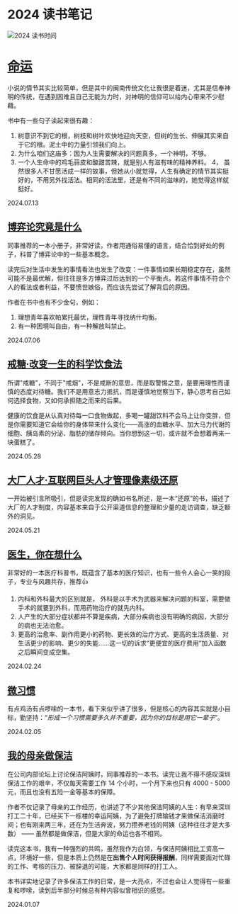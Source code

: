 # 2024 读书笔记

![2024 读书时间](/crons/assets/weread-2024.svg)

# [命运](https://book.douban.com/subject/36084340/)

小说的情节其实比较简单，但是其中的闽南传统文化让我很是着迷，尤其是信奉神明的传统，在遇到困难且自己无能为力时，对神明的信仰可以给内心带来不少慰藉。

书中有一些句子读起来很有趣：

1. 树意识不到它的根，树枝和树叶欢快地迎向天空，但树的生长、伸展其实来自于它的根。泥土中的力量引领我们向上。
2. 为什么咱们这庙多：因为人生需要解决的问题真多，一个神明，不够。
3. 一个人生命中的鸡毛蒜皮和酸甜苦辣，就是别人有滋有味的精神养料。
4， 虽然很多人不甘愿活成一样的故事，但她从小就觉得，人生有确定的情节其实挺好的，不用另外找活法。相同的活法里，还是有不同的滋味的，她觉得这样就挺好。

<Rating :rating="4" />

<right-text>2024.07.13</right-text>


## [博弈论究竟是什么](https://book.douban.com/subject/35082304/)

同事推荐的一本小册子，非常好读，作者用通俗易懂的语言，结合恰到好处的例子，科普了博弈论中的一些基本概念。

读完后对生活中发生的事情看法也发生了改变：一件事情如果长期稳定存在，虽然可能不是最优解，但往往是多方博弈过后达到的一个平衡点。若这件事情不符合个人的看法或者利益，不要愤世嫉俗，而应该先尝试了解背后的原因。

作者在书中也有不少金句，例如：
1. 理想青年喜欢帕累托最优，理性青年寻找纳什均衡。
2. 有一种困境叫自由，有一种解放叫禁止。

<Rating :rating="5" />

<right-text>2024.07.06</right-text>


## [戒糖·改变一生的科学饮食法](https://book.douban.com/subject/35219154/)

所谓"戒糖"，不同于"戒烟"，不是戒断的意思，而是取警惕之意，是要用理性而谨慎的态度对待糖。我们不是用意志力抵抗，而是谨慎地觉察当下，静心思考自己如何选择食物，又如何承担随之而来的后果。

健康的饮食是从认真对待每一口食物做起，多喝一罐甜饮料不会马上让你变胖，但是你需要知道它会给你的身体带来什么变化——高涨的血糖水平、加大马力代谢的细胞、胰岛素的分泌、脂肪的储存倾向。当你想到这一切，或许就不会想着再来一块蛋糕了。

<Rating :rating="3" />

<right-text>2024.05.28</right-text>


## [大厂人才·互联网巨头人才管理像素级还原](https://book.douban.com/subject/36687259/)

一开始被引言所吸引，但是读完发现的确如书名所述，是一本“还原”的书，描述了大厂的人才制度，内容基本来自于公开渠道信息的整理和少量的走访调查，缺乏额外的洞见。

<Rating :rating="2" />

<right-text>2024.05.21</right-text>


## [医生，你在想什么](https://book.douban.com/subject/36392716/)

非常好的一本医疗科普书，既蕴含了基本的医疗知识，也有一些令人会心一笑的段子，专业与风趣共存，推荐👍

1. 内科和外科最大的区别就是， 外科是以手术为武器来解决问题的科室，需要做手术的就要到外科，而用药物治疗的就先内科。
2. 人产生的大部分症状都并不算是疾病，大部分疾病也没有明确的病因，大部分的病也无法治愈。
3. 更高的治愈率、副作用更小的药物、更长效的治疗方式、更高的生活质量、对生活更少的影响、更少的失能……这一切的诉求“更便宜的医疗费用”加入函数之后瞬间变成空集。

<Rating :rating="4" />

<right-text>2024.02.24</right-text>


## [微习惯](https://book.douban.com/subject/26877306/)

有点鸡汤有点啰嗦的一本书，看下来似乎讲了很多，但是核心的内容其实就是小目标，勤坚持：“*形成一个习惯需要多久并不重要，因为你的目标是用它一辈子*”。

<Rating :rating="2" />

<right-text>2024.02.05</right-text>


## [我的母亲做保洁](https://book.douban.com/subject/36623046/)

在公司内部论坛上讨论保洁阿姨时，同事推荐的一本书。读完让我不得不感叹深圳保洁工作的艰辛，不仅每天需要工作 14 个小时，一个月下来也只有 4000 - 5000 元，而且也没有五险一金等基本的保障。

作者不仅记录了母亲的工作经历，也讲述了不少其他保洁阿姨的人生：有早来深圳打工二十年，已经买下一栋楼的幸运阿姨，为了避免打牌输钱才来做保洁消磨时间；也有刚来两三年，还在为生活奔波，努力攒养老钱的阿姨（这种往往才是大多数） —— 虽然都是做保洁，但是大家的命运也各不相同。

读完这本书，我有一种强烈的共鸣，虽然我作为白领，与保洁阿姨相比工资高一点，环境好一些，但是本质上仍然是在**出售个人时间获得报酬**，同样需要面对忙碌的工作、考核的压力、被辞退的可能，大家都是同样的打工人。

本书详实地记录了许多保洁工作的日常，是一大亮点，不过也会让人觉得有一些重复和啰嗦，读到后半部分时候总有种内容似曾相识的感觉。

<Rating :rating="3" />

<right-text>2024.01.07</right-text>


<Vssue title="2024 读书笔记" />
